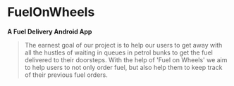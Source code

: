 # **FuelOnWheels**
**A Fuel Delivery Android App**


> The earnest goal of our project is to help our users to get away
with all the hustles of waiting in queues in petrol bunks to get
the fuel delivered to their doorsteps.
With the help of 'Fuel on Wheels' we aim to help users to not
only order fuel, but also help them to keep track of their
previous fuel orders.
